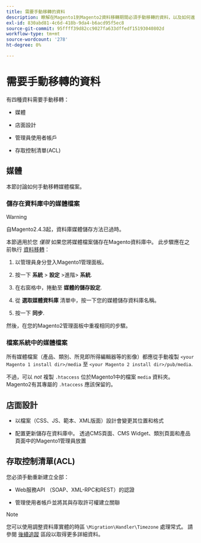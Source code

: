 ```yaml
---
title: 需要手動移轉的資料
description: 瞭解在Magento1到Magento2資料移轉期間必須手動移轉的資料，以及如何進行移轉。
exl-id: 830abd81-4c6d-418b-9da4-b6acd95f5ec8
source-git-commit: 95ffff39d82cc9027fa633dffedf15193040802d
workflow-type: tm+mt
source-wordcount: '278'
ht-degree: 0%

---
```


# 需要手動移轉的資料

有四種資料需要手動移轉：

* 媒體

* 店面設計

* 管理員使用者帳戶

* 存取控制清單(ACL)

## 媒體

本節討論如何手動移轉媒體檔案。

### 儲存在資料庫中的媒體檔案

>[!WARNING]
>
>自Magento2.4.3起，資料庫媒體儲存方法已過時。


本節適用於您 *僅限* 如果您將媒體檔案儲存在Magento資料庫中。 此步驟應在之前執行 [資料移轉](data.md)：

1. 以管理員身分登入Magento1管理面板。

1. 按一下 **系統** > **設定** >進階> **系統**.

1. 在右窗格中，捲動至 **媒體的儲存設定**.

1. 從 **選取媒體資料庫** 清單中，按一下您的媒體儲存資料庫名稱。

1. 按一下 **同步**.

然後，在您的Magento2管理面板中重複相同的步驟。

### 檔案系統中的媒體檔案

所有媒體檔案（產品、類別、所見即所得編輯器等的影像）都應從手動複製 `<your Magento 1 install dir>/media` 至 `<your Magento 2 install dir>/pub/media`.

不過，可以 *not* 複製 `.htaccess` 位於Magento1中的檔案 `media` 資料夾。 Magento2有其專屬的 `.htaccess` 應該保留的。

## 店面設計

* 以檔案（CSS、JS、範本、XML版面）設計會變更其位置和格式

* 配置更新儲存在資料庫中。 透過CMS頁面、CMS Widget、類別頁面和產品頁面中的Magento1管理員放置

## 存取控制清單(ACL)

您必須手動重新建立全部：

* Web服務API （SOAP、XML-RPC和REST）的認證

* 管理使用者帳戶並將其與存取許可權建立關聯

>[!NOTE]
>
>您可以使用調整資料庫實體的時區 `\Migration\Handler\Timezone` 處理常式。 請參閱 [後續追蹤](follow-up.md) 區段以取得更多詳細資料。
